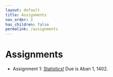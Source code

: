 ```yaml
---
layout: default
title: Assignments
nav_order: 2
has_children: false
permalink: /assignments
---
```


# Assignments

- Assignment 1: [Statistics!](assignment_1.pdf) Due is Aban 1, 1402.
